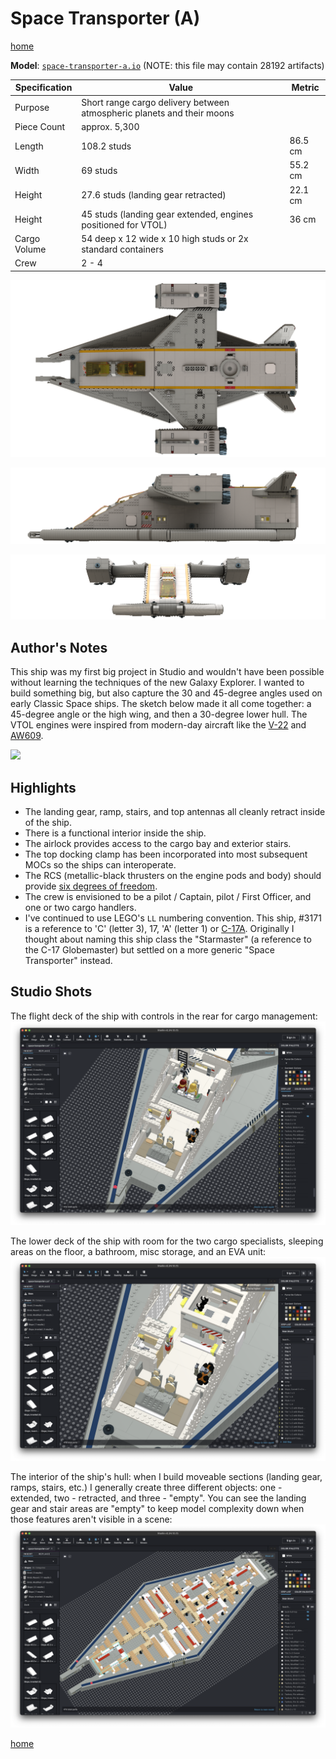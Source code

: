 # Space Transporter (A)

[home](../README.md)

**Model**: [`space-transporter-a.io`](./space-transporter-a.io) (NOTE: this file may contain 28192 artifacts)

| Specification | Value | Metric |
|---------------|-------|--------|
| Purpose | Short range cargo delivery between atmospheric planets and their moons ||
| Piece Count | approx. 5,300 ||
| Length | 108.2 studs | 86.5 cm |
| Width | 69 studs | 55.2 cm |
| Height | 27.6 studs (landing gear retracted) | 22.1 cm |
| Height | 45 studs (landing gear extended, engines positioned for VTOL) | 36 cm |
| Cargo Volume | 54 deep x 12 wide x 10 high studs or 2x standard containers ||
| Crew | 2 - 4 ||

![](space-transporter-a_1.png)

![](space-transporter-a_2.png)

![](space-transporter-a_3.png)

## Author's Notes
This ship was my first big project in Studio and wouldn't have been possible without learning the techniques of the new
Galaxy Explorer.  I wanted to build something big, but also capture the 30 and 45-degree angles used on early Classic
Space ships.  The sketch below made it all come together: a 45-degree angle or the high wing, and then a 30-degree lower
hull.  The VTOL engines were inspired from modern-day aircraft like the
[V-22](https://en.wikipedia.org/wiki/Bell_Boeing_V-22_Osprey) and [AW609](https://en.wikipedia.org/wiki/Leonardo_AW609).

![](../images/space-transporter-concept.png)

## Highlights
* The landing gear, ramp, stairs, and top antennas all cleanly retract inside of the ship.
* There is a functional interior inside the ship.
* The airlock provides access to the cargo bay and exterior stairs.
* The top docking clamp has been incorporated into most subsequent MOCs so the ships can interoperate.
* The RCS (metallic-black thrusters on the engine pods and body) should provide
[six degrees of freedom](https://en.wikipedia.org/wiki/Six_degrees_of_freedom).
* The crew is envisioned to be a pilot / Captain, pilot / First Officer, and one or two cargo handlers.
* I've continued to use LEGO's `LL` numbering convention.  This ship, #3171 is a reference to 'C' (letter 3), 17, 'A'
(letter 1) or [C-17A](https://en.wikipedia.org/wiki/Boeing_C-17_Globemaster_III).  Originally I thought about naming
this ship class the "Starmaster" (a reference to the C-17 Globemaster) but settled on a more generic "Space Transporter"
instead.

## Studio Shots

The flight deck of the ship with controls in the rear for cargo management:
![](../images/space-transporter-flight-deck.png)

The lower deck of the ship with room for the two cargo specialists, sleeping areas on the floor, a bathroom, misc
storage, and an EVA unit:
![](../images/space-transporter-lower-deck.png)

The interior of the ship's hull: when I build moveable sections (landing gear, ramps, stairs, etc.) I generally create
three different objects: one - extended, two - retracted, and three - "empty".  You can see the landing gear and stair
areas are "empty" to keep model complexity down when those features aren't visible in a scene:
![](../images/space-transporter-hull.png)

[home](../README.md)